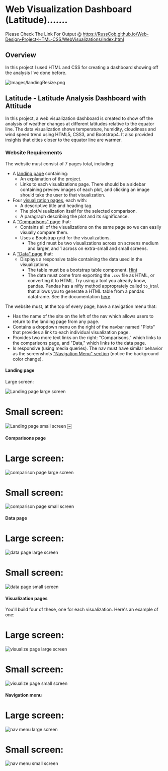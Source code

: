 # Web Visualization Dashboard (Latitude).......

Please Check The Link For Output @ https://RussCob.github.io/Web-Design-Project-HTML-CSS/WebVisualizations/Index.html

## Overview

In this project I used HTML and CSS for creating a dashboard showing off the analysis I've done before.

![Images/landingResize.png](Images/landingResize.png)

## Latitude - Latitude Analysis Dashboard with Attitude

In this project, a web visualization dashboard is created to show off the analysis of weather changes at different latitudes relative to the equator line. The data visualization shows temperature, humidity, cloudiness and wind speed trend using HTML5, CSS3, and Bootstrap4. It also provided insights that cities closer to the equator line are warmer.

### Website Requirements

The website must consist of 7 pages total, including:

* A [landing page](#landing-page) containing:
  * An explanation of the project.
  * Links to each visualizations page. There should be a sidebar containing preview images of each plot, and clicking an image should take the user to that visualization.
* Four [visualization pages](#visualization-pages), each with:
  * A descriptive title and heading tag.
  * The plot/visualization itself for the selected comparison.
  * A paragraph describing the plot and its significance.
* A ["Comparisons" page](#comparisons-page) that:
  * Contains all of the visualizations on the same page so we can easily visually compare them.
  * Uses a Bootstrap grid for the visualizations.
    * The grid must be two visualizations across on screens medium and larger, and 1 across on extra-small and small screens.
* A ["Data" page](#data-page) that:
  * Displays a responsive table containing the data used in the visualizations.
    * The table must be a bootstrap table component. [Hint](https://getbootstrap.com/docs/4.3/content/tables/#responsive-tables)
    * The data must come from exporting the `.csv` file as HTML, or converting it to HTML. Try using a tool you already know, pandas. Pandas has a nifty method approprately called `to_html` that allows you to generate a HTML table from a pandas dataframe. See the documentation [here](https://pandas.pydata.org/pandas-docs/version/0.17.0/generated/pandas.DataFrame.to_html.html)

The website must, at the top of every page, have a navigation menu that:

* Has the name of the site on the left of the nav which allows users to return to the landing page from any page.
* Contains a dropdown menu on the right of the navbar named "Plots" that provides a link to each individual visualization page.
* Provides two more text links on the right: "Comparisons," which links to the comparisons page, and "Data," which links to the data page.
* Is responsive (using media queries). The nav must have similar behavior as the screenshots ["Navigation Menu" section](#navigation-menu) (notice the background color change).

#### <a id="landing-page"></a>Landing page

Large screen:

![Landing page large screen](Images/landingResize.png)

# Small screen:

![Landing page small screen](Images/landing-sm.png)
￼

#### <a id="comparisons-page"></a>Comparisons page

# Large screen:

![comparison page large screen](Images/comparison-lg.png)

# Small screen:

![comparison page small screen](Images/comparison-sm.png)

#### <a id="data-page"></a>Data page

# Large screen:

![data page large screen](Images/data-lg.png)


# Small screen:

![data page small screen](Images/data-sm.png)

#### <a id="visualization-pages"></a>Visualization pages

You'll build four of these, one for each visualization. Here's an example of one:

# Large screen:

![visualize page large screen](Images/visualize-lg.png)

# Small screen:

![visualize page small screen](Images/visualize-sm.png)

#### <a id="navigation-menu"></a>Navigation menu

# Large screen:
![nav menu large screen](Images/nav-lg.png)

 # Small screen:
![nav menu small screen](Images/nav-sm.png)
